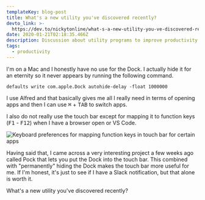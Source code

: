 ```yaml
---
templateKey: blog-post
title: What's a new utility you've discovered recently?
devto_link: >-
  https://dev.to/nickytonline/what-s-a-new-utility-you-ve-discovered-recently-nel
date: 2020-01-21T02:18:35.466Z
description: Discussion about utility programs to improve productivity
tags:
  - productivity
---
```

I'm on a Mac and I honestly have no use for the Dock. I actually hide it for an eternity so it never appears by running the following command.

`defaults write com.apple.Dock autohide-delay -float 1000000`

I use Alfred and that basically gives me all I really need in terms of opening apps and then I can use <kbd>⌘</kbd> + <kbd>TAB</kbd> to switch apps.

I also do not really use the touch bar except for mapping it to function keys (<kbd>F1</kbd> - <kbd>F12</kbd>) when I have a browser open or VS Code.

![Keyboard preferences for mapping function keys in touch bar for certain apps](/img/keyboard_settings_mapped_shortcuts_touchbar.png)

Having said that, I came across a very interesting project a few weeks ago called Pock that lets you put the Dock into the touch bar. This combined with "permanently" hiding the Dock makes the touch bar more useful for me. If I'm honest, it's just to see if I have a Slack notification, but that alone is worth it.

What's a new utility you've discovered recently?
